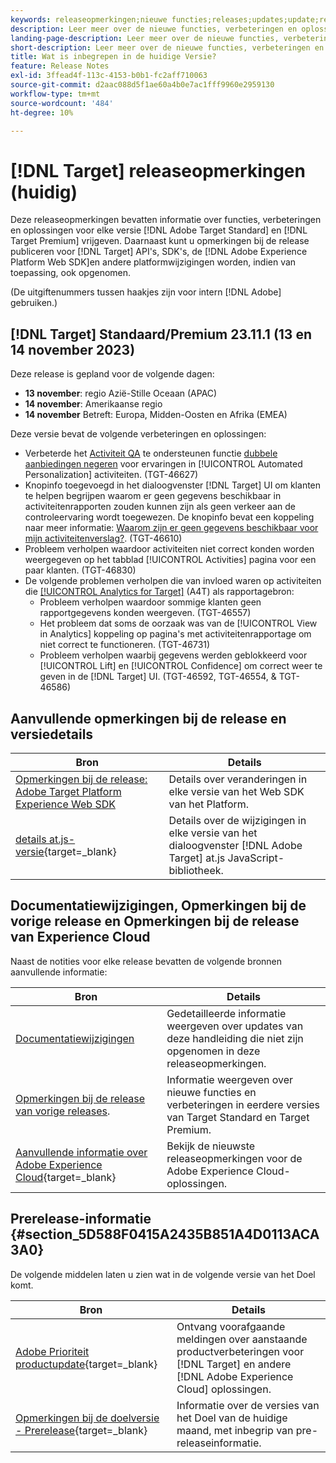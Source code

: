 ```yaml
---
keywords: releaseopmerkingen;nieuwe functies;releases;updates;update;release;verbetering;verbeteringen;oplossingen;foutoplossingen;updates
description: Leer meer over de nieuwe functies, verbeteringen en oplossingen in de huidige release van  [!DNL Adobe Target], inclusief SDK's, API's en JavaScript-bibliotheken.
landing-page-description: Leer meer over de nieuwe functies, verbeteringen en oplossingen in de huidige release van [!DNL Adobe Target].
short-description: Leer meer over de nieuwe functies, verbeteringen en oplossingen in de huidige release van [!DNL Adobe Target].
title: Wat is inbegrepen in de huidige Versie?
feature: Release Notes
exl-id: 3ffead4f-113c-4153-b0b1-fc2aff710063
source-git-commit: d2aac088d5f1ae60a4b0e7ac1fff9960e2959130
workflow-type: tm+mt
source-wordcount: '484'
ht-degree: 10%

---
```


# [!DNL Target] releaseopmerkingen (huidig)

Deze releaseopmerkingen bevatten informatie over functies, verbeteringen en oplossingen voor elke versie [!DNL Adobe Target Standard] en [!DNL Target Premium] vrijgeven. Daarnaast kunt u opmerkingen bij de release publiceren voor [!DNL Target] API&#39;s, SDK&#39;s, de [!DNL Adobe Experience Platform Web SDK]en andere platformwijzigingen worden, indien van toepassing, ook opgenomen.

(De uitgiftenummers tussen haakjes zijn voor intern [!DNL Adobe] gebruiken.)

## [!DNL Target] Standaard/Premium 23.11.1 (13 en 14 november 2023)

Deze release is gepland voor de volgende dagen:

* **13 november**: regio Azië-Stille Oceaan (APAC)
* **14 november**: Amerikaanse regio
* **14 november** Betreft: Europa, Midden-Oosten en Afrika (EMEA)

Deze versie bevat de volgende verbeteringen en oplossingen:

* Verbeterde het [Activiteit QA](/help/main/c-activities/c-activity-qa/activity-qa.md) te ondersteunen functie [dubbele aanbiedingen negeren](/help/main/c-activities/t-automated-personalization/managing-exclusions.md) voor ervaringen in [!UICONTROL Automated Personalization] activiteiten. (TGT-46627)
* Knopinfo toegevoegd in het dialoogvenster [!DNL Target] UI om klanten te helpen begrijpen waarom er geen gegevens beschikbaar in activiteitenrapporten zouden kunnen zijn als geen verkeer aan de controleervaring wordt toegewezen. De knopinfo bevat een koppeling naar meer informatie: [Waarom zijn er geen gegevens beschikbaar voor mijn activiteitenverslag?](/help/main/c-reports/reporting-frequently-asked-questions.md#section_E4722F6445884130951DF79981C8289B). (TGT-46610)
* Probleem verholpen waardoor activiteiten niet correct konden worden weergegeven op het tabblad [!UICONTROL Activities] pagina voor een paar klanten. (TGT-46830)
* De volgende problemen verholpen die van invloed waren op activiteiten die [[!UICONTROL Analytics for Target]](/help/main/c-integrating-target-with-mac/a4t/a4t.md) (A4T) als rapportagebron:
   * Probleem verholpen waardoor sommige klanten geen rapportgegevens konden weergeven. (TGT-46557)
   * Het probleem dat soms de oorzaak was van de [!UICONTROL View in Analytics] koppeling op pagina&#39;s met activiteitenrapportage om niet correct te functioneren. (TGT-46731)
   * Probleem verholpen waarbij gegevens werden geblokkeerd voor [!UICONTROL Lift] en [!UICONTROL Confidence] om correct weer te geven in de [!DNL Target] UI. (TGT-46592, TGT-46554, &amp; TGT-46586)

## Aanvullende opmerkingen bij de release en versiedetails

| Bron | Details |
|--- |--- |
| [Opmerkingen bij de release: Adobe Target Platform Experience Web SDK](https://experienceleague.adobe.com/docs/experience-platform/edge/release-notes.html?lang=en) | Details over veranderingen in elke versie van het Web SDK van het Platform. |
| [details at.js-versie](https://experienceleague.corp.adobe.com/docs/target-dev/developer/client-side/at-js-implementation/target-atjs-versions.html){target=_blank} | Details over de wijzigingen in elke versie van het dialoogvenster [!DNL Adobe Target] at.js JavaScript-bibliotheek. |

## Documentatiewijzigingen, Opmerkingen bij de vorige release en Opmerkingen bij de release van Experience Cloud

Naast de notities voor elke release bevatten de volgende bronnen aanvullende informatie:

| Bron | Details |
|--- |--- |
| [Documentatiewijzigingen](/help/main/r-release-notes/doc-change.md) | Gedetailleerde informatie weergeven over updates van deze handleiding die niet zijn opgenomen in deze releaseopmerkingen. |
| [Opmerkingen bij de release van vorige releases](/help/main/r-release-notes/release-notes-for-previous-releases.md). | Informatie weergeven over nieuwe functies en verbeteringen in eerdere versies van Target Standard en Target Premium. |
| [Aanvullende informatie over Adobe Experience Cloud](https://experienceleague.adobe.com/docs/release-notes/experience-cloud/current.html){target=_blank} | Bekijk de nieuwste releaseopmerkingen voor de Adobe Experience Cloud-oplossingen. |

## Prerelease-informatie {#section_5D588F0415A2435B851A4D0113ACA3A0}

De volgende middelen laten u zien wat in de volgende versie van het Doel komt.

| Bron | Details |
|--- |--- |
| [Adobe Prioriteit productupdate](https://www.adobe.com/subscription/priority-product-update.html){target=_blank} | Ontvang voorafgaande meldingen over aanstaande productverbeteringen voor [!DNL Target] en andere [!DNL Adobe Experience Cloud] oplossingen. |
| [Opmerkingen bij de doelversie - Prerelease](/help/main/r-release-notes/target-release-notes.md){target=_blank} | Informatie over de versies van het Doel van de huidige maand, met inbegrip van pre-releaseinformatie. |
